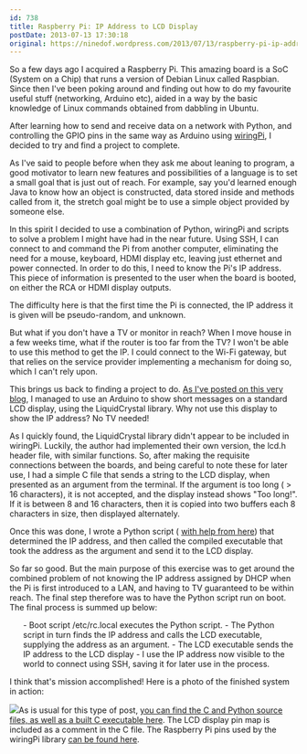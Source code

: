 ```yaml
---
id: 738
title: Raspberry Pi: IP Address to LCD Display
postDate: 2013-07-13 17:30:18
original: https://ninedof.wordpress.com/2013/07/13/raspberry-pi-ip-address-to-lcd-display/
---
```


So a few days ago I acquired a Raspberry Pi. This amazing board is a SoC (System on a Chip) that runs a version of Debian Linux called Raspbian. Since then I've been poking around and finding out how to do my favourite useful stuff (networking, Arduino etc), aided in a way by the basic knowledge of Linux commands obtained from dabbling in Ubuntu.

After learning how to send and receive data on a network with Python, and controlling the GPIO pins in the same way as Arduino using  [wiringPi](https://projects.drogon.net/raspberry-pi/wiringpi/), I decided to try and find a project to complete.

As I've said to people before when they ask me about leaning to program, a good motivator to learn new features and possibilities of a language is to set a small goal that is just out of reach. For example, say you'd learned enough Java to know how an object is constructed, data stored inside and methods called from it, the stretch goal might be to use a simple object provided by someone else.

In this spirit I decided to use a combination of Python, wiringPi and scripts to solve a problem I might have had in the near future. Using SSH, I can connect to and command the Pi from another computer, eliminating the need for a mouse, keyboard, HDMI display etc, leaving just ethernet and power connected. In order to do this, I need to know the Pi's IP address. This piece of information is presented to the user when the board is booted, on either the RCA or HDMI display outputs.

The difficulty here is that the first time the Pi is connected, the IP address it is given will be pseudo-random, and unknown.

But what if you don't have a TV or monitor in reach? When I move house in a few weeks time, what if the router is too far from the TV? I won't be able to use this method to get the IP. I could connect to the Wi-Fi gateway, but that relies on the service provider implementing a mechanism for doing so, which I can't rely upon.

This brings us back to finding a project to do.  [As I've posted on this very blog](http://ninedof.wordpress.com/2013/05/22/java-to-arduino-lcd-output/), I managed to use an Arduino to show short messages on a standard LCD display, using the LiquidCrystal library. Why not use this display to show the IP address? No TV needed!

As I quickly found, the LiquidCrystal library didn't appear to be included in wiringPi. Luckily, the author had implemented their own version, the lcd.h header file, with similar functions. So, after making the requisite connections between the boards, and being careful to note these for later use, I had a simple C file that sends a string to the LCD display, when presented as an argument from the terminal. If the argument is too long ( &gt; 16 characters), it is not accepted, and the display instead shows "Too long!". If it is between 8 and 16 characters, then it is copied into two buffers each 8 characters in size, then displayed alternately.

Once this was done, I wrote a Python script ( [with help from here](http://raspberrypi.stackexchange.com/questions/6714/how-to-get-the-raspberry-pis-ip-address-for-ssh)) that determined the IP address, and then called the compiled executable that took the address as the argument and send it to the LCD display.

So far so good. But the main purpose of this exercise was to get around the combined problem of not knowing the IP address assigned by DHCP when the Pi is first introduced to a LAN, and having to TV guaranteed to be within reach. The final step therefore was to have the Python script run on boot. The final process is summed up below:
<ol>
	- Boot script /etc/rc.local executes the Python script.
	- The Python script in turn finds the IP address and calls the LCD executable, supplying the address as an argument.
	- The LCD executable sends the IP address to the LCD display
	- I use the IP address now visible to the world to connect using SSH, saving it for later use in the process.
</ol>
I think that's mission accomplished! Here is a photo of the finished system in action:

![](http://ninedof.files.wordpress.com/2013/07/ip-cutout.png)As is usual for this type of post,  [you can find the C and Python source files, as well as a built C executable here](https://www.dropbox.com/s/flvkhkzwh7iyfpa/RPi%20IP%20to%20LCD.zip). The LCD display pin map is included as a comment in the C file. The Raspberry Pi pins used by the wiringPi library  [can be found here](https://projects.drogon.net/raspberry-pi/wiringpi/pins/).
